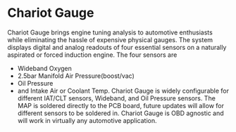 # Chariot Gauge
Chariot Gauge brings engine tuning analysis to automotive enthusiasts while eliminating the hassle of expensive physical gauges. The system displays digital and analog readouts of four essential sensors on a naturally aspirated or forced induction engine. The four sensors are 
* Wideband Oxygen
* 2.5bar Manifold Air Pressure(boost/vac)
* Oil Pressure
* and Intake Air or Coolant Temp. 
Chariot Gauge is widely configurable for different IAT/CLT sensors, Wideband, and Oil Pressure sensors. The MAP is soldered directly to the PCB board, future updates will allow for different sensors to be soldered in. Chariot Gauge is OBD agnostic and will work in virtually any automotive application.